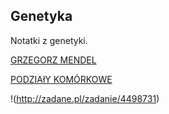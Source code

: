 ## Genetyka

Notatki z genetyki.

[GRZEGORZ MENDEL](http://pl.wikipedia.org/wiki/Gregor_Mendel)

[PODZIAłY KOMÓRKOWE](http://www.biologia_ek.republika.pl/podzialy_komorkowe.html)

!(http://zadane.pl/zadanie/4498731)








